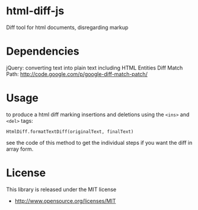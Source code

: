 html-diff-js
============

Diff tool for html documents, disregarding markup

Dependencies
============

jQuery: converting text into plain text including HTML Entities
Diff Match Path: http://code.google.com/p/google-diff-match-patch/

Usage
=====

to produce a html diff marking insertions and deletions using the
`<ins>` and `<del>` tags:

    HtmlDiff.formatTextDiff(originalText, finalText)

see the code of this method to get the individual steps if you want the
diff in array form.

License
=======

This library is released under the MIT license

 * http://www.opensource.org/licenses/MIT

